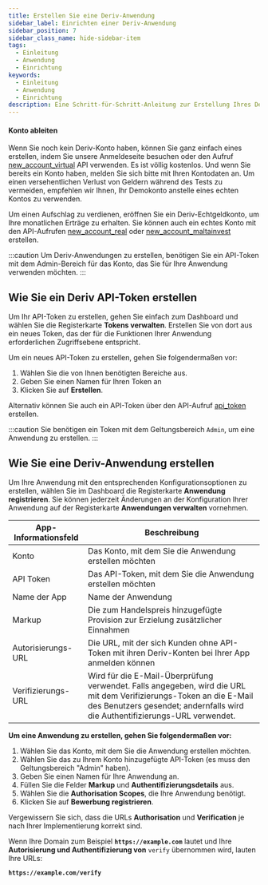 ```yaml
---
title: Erstellen Sie eine Deriv-Anwendung
sidebar_label: Einrichten einer Deriv-Anwendung
sidebar_position: 7
sidebar_class_name: hide-sidebar-item
tags:
  - Einleitung
  - Anwendung
  - Einrichtung
keywords:
  - Einleitung
  - Anwendung
  - Einrichtung
description: Eine Schritt-für-Schritt-Anleitung zur Erstellung Ihres Deriv-API-Tokens und zum Aufbau Ihrer Handelsanwendung mit Hilfe unserer Handels-API. Mehr erfahren.
---
```


#### Konto ableiten

Wenn Sie noch kein Deriv-Konto haben, können Sie ganz einfach eines erstellen, indem Sie unsere Anmeldeseite besuchen oder den Aufruf <a href="/api-explorer#new_account_virtual" target="_blank" rel="noopener noreferrer">new_account_virtual</a> API verwenden. Es ist völlig kostenlos. Und wenn Sie bereits ein Konto haben, melden Sie sich bitte mit Ihren Kontodaten an. Um einen versehentlichen Verlust von Geldern während des Tests zu vermeiden, empfehlen wir Ihnen, Ihr Demokonto anstelle eines echten Kontos zu verwenden.

Um einen Aufschlag zu verdienen, eröffnen Sie ein Deriv-Echtgeldkonto, um Ihre monatlichen Erträge zu erhalten. Sie können auch ein echtes Konto mit den API-Aufrufen <a href="/api-explorer#new_account_real" target="_blank" rel="noopener noreferrer">new_account_real</a> oder <a href="/api-explorer#new_account_maltainvest" target="_blank" rel="noopener noreferrer">new_account_maltainvest</a> erstellen.

:::caution
Um Deriv-Anwendungen zu erstellen, benötigen Sie ein API-Token mit dem Admin-Bereich für das Konto, das Sie für Ihre Anwendung verwenden möchten.
:::

## Wie Sie ein Deriv API-Token erstellen

Um Ihr API-Token zu erstellen, gehen Sie einfach zum Dashboard und wählen Sie die Registerkarte **Tokens verwalten**. Erstellen Sie von dort aus ein neues Token, das der für die Funktionen Ihrer Anwendung erforderlichen Zugriffsebene entspricht.

Um ein neues API-Token zu erstellen, gehen Sie folgendermaßen vor:

1. Wählen Sie die von Ihnen benötigten Bereiche aus.
2. Geben Sie einen Namen für Ihren Token an
3. Klicken Sie auf **Erstellen**.

Alternativ können Sie auch ein API-Token über den API-Aufruf <a href="/api-explorer#api_token" target="_blank" rel="noopener noreferrer">api_token</a> erstellen.

:::caution
Sie benötigen ein Token mit dem Geltungsbereich `Admin`, um eine Anwendung zu erstellen.
:::

## Wie Sie eine Deriv-Anwendung erstellen

Um Ihre Anwendung mit den entsprechenden Konfigurationsoptionen zu erstellen, wählen Sie im Dashboard die Registerkarte **Anwendung registrieren**. Sie können jederzeit Änderungen an der Konfiguration Ihrer Anwendung auf der Registerkarte **Anwendungen verwalten** vornehmen.

| App-Informationsfeld | Beschreibung                                                                                                                                                                                                                       |
| -------------------- | ---------------------------------------------------------------------------------------------------------------------------------------------------------------------------------------------------------------------------------- |
| Konto                | Das Konto, mit dem Sie die Anwendung erstellen möchten                                                                                                                                                                             |
| API Token            | Das API-Token, mit dem Sie die Anwendung erstellen möchten                                                                                                                                                                         |
| Name der App         | Name der Anwendung                                                                                                                                                                                                                 |
| Markup               | Die zum Handelspreis hinzugefügte Provision zur Erzielung zusätzlicher Einnahmen                                                                                                                                                   |
| Autorisierungs-URL   | Die URL, mit der sich Kunden ohne API-Token mit ihren Deriv-Konten bei Ihrer App anmelden können                                                                                                                                   |
| Verifizierungs-URL   | Wird für die E-Mail-Überprüfung verwendet. Falls angegeben, wird die URL mit dem Verifizierungs-Token an die E-Mail des Benutzers gesendet; andernfalls wird die Authentifizierungs-URL verwendet. |

**Um eine Anwendung zu erstellen, gehen Sie folgendermaßen vor:**

1. Wählen Sie das Konto, mit dem Sie die Anwendung erstellen möchten.
2. Wählen Sie das zu Ihrem Konto hinzugefügte API-Token (es muss den Geltungsbereich "Admin" haben).
3. Geben Sie einen Namen für Ihre Anwendung an.
4. Füllen Sie die Felder **Markup** und **Authentifizierungsdetails** aus.
5. Wählen Sie die **Authorisation Scopes**, die Ihre Anwendung benötigt.
6. Klicken Sie auf **Bewerbung registrieren**.

Vergewissern Sie sich, dass die URLs **Authorisation** und **Verification** je nach Ihrer Implementierung korrekt sind.

Wenn Ihre Domain zum Beispiel **`https://example.com`** lautet und Ihre **Autorisierung und Authentifizierung von** `verify` übernommen wird, lauten Ihre URLs:

**`https://example.com/verify`**
